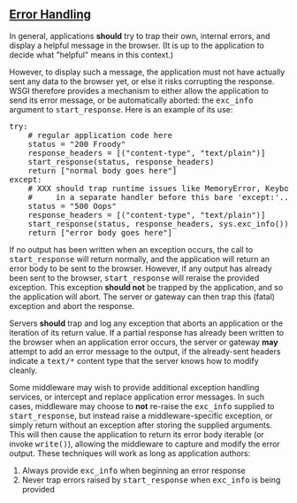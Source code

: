 ## [Error Handling](#id32)

In general, applications **should** try to trap their own, internal
errors, and display a helpful message in the browser.  (It is up
to the application to decide what "helpful" means in this context.)

However, to display such a message, the application must not have
actually sent any data to the browser yet, or else it risks corrupting
the response.  WSGI therefore provides a mechanism to either allow the
application to send its error message, or be automatically aborted:
the <tt class="docutils literal">exc_info</tt> argument to <tt class="docutils literal">start_response</tt>.  Here is an example
of its use:

<pre class="literal-block">try:
    # regular application code here
    status = "200 Froody"
    response_headers = [("content-type", "text/plain")]
    start_response(status, response_headers)
    return ["normal body goes here"]
except:
    # XXX should trap runtime issues like MemoryError, KeyboardInterrupt
    #     in a separate handler before this bare 'except:'...
    status = "500 Oops"
    response_headers = [("content-type", "text/plain")]
    start_response(status, response_headers, sys.exc_info())
    return ["error body goes here"]
</pre>

If no output has been written when an exception occurs, the call to
<tt class="docutils literal">start_response</tt> will return normally, and the application will
return an error body to be sent to the browser.  However, if any output
has already been sent to the browser, <tt class="docutils literal">start_response</tt> will reraise
the provided exception.  This exception **should not** be trapped by
the application, and so the application will abort.  The server or
gateway can then trap this (fatal) exception and abort the response.

Servers **should** trap and log any exception that aborts an
application or the iteration of its return value.  If a partial
response has already been written to the browser when an application
error occurs, the server or gateway **may** attempt to add an error
message to the output, if the already-sent headers indicate a
<tt class="docutils literal">text/*</tt> content type that the server knows how to modify cleanly.

Some middleware may wish to provide additional exception handling
services, or intercept and replace application error messages.  In
such cases, middleware may choose to **not** re-raise the <tt class="docutils literal">exc_info</tt>
supplied to <tt class="docutils literal">start_response</tt>, but instead raise a middleware-specific
exception, or simply return without an exception after storing the
supplied arguments.  This will then cause the application to return
its error body iterable (or invoke <tt class="docutils literal">write()</tt>), allowing the middleware
to capture and modify the error output.  These techniques will work as
long as application authors:

1.  Always provide <tt class="docutils literal">exc_info</tt> when beginning an error response
2.  Never trap errors raised by <tt class="docutils literal">start_response</tt> when <tt class="docutils literal">exc_info</tt> is
being provided